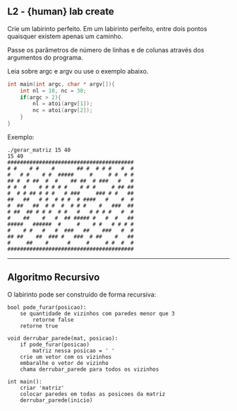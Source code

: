 ## L2 - {human} lab create


Crie um labirinto perfeito. Em um labirinto perfeito, entre dois pontos quaisquer existem apenas um caminho.

Passe os parâmetros de número de linhas e de colunas através dos argumentos do programa.

Leia sobre argc e argv ou use o exemplo abaixo.

```c
int main(int argc, char * argv[]){
    int nl = 10, nc = 30;
    if(argc > 2){
        nl = atoi(argv[1]);
        nc = atoi(argv[2]);
    }
}
```

Exemplo:

```
./gerar_matriz 15 40
15 40
########################################
# #    # #    #       ## #  # # #   #  #
#   # #    # #  #####     #     # #  # #
## #  # ##  #  #    ## ##  # ###   #   #
# #  #    # # # # #    # # #     # ## ##
#  # # ## # # #   # ###     ### # #   ##
##   ##   # #  # # #  # ####   #    #  #
#  ##   ##  # #  #  # # #    #   ###  ##
# ##  ## # # #  # #   #   # # # #   #  #
#    ##    #   #  ## ##### #   #  #   ##
#####   ######  #     #    # #   # # # #
#    # #   #   #  ###   ##    ###   #  #
## ##    ##  ### #   ###  # ##    #   ##
#     ##    #      #     #     # #  #  #
########################################
```

---
## Algoritmo Recursivo

O labirinto pode ser construído de forma recursiva:

```
bool pode_furar(posicao):
    se quantidade de vizinhos com paredes menor que 3
        retorne false
    retorne true

void derrubar_parede(mat, posicao):
    if pode_furar(posicao)
        matriz nessa posicao = ' '
    crie um vetor com os vizinhos
    embaralhe o vetor de vizinho
    chama derrubar_parede para todos os vizinhos

int main():
    criar 'matriz'
    colocar paredes em todas as posicoes da matriz
    derrubar_parede(inicio)

```

